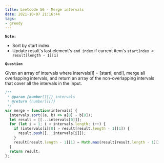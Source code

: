 ```yaml
---
title: Leetcode 56 - Merge intervals
date: 2021-10-07 21:16:44
tags:
- greedy
---
```

**`Note:`**
- Sort by start index.
- Update result's last element's `end index` if current item's `startIndex < result[length - 1][1]`

**`Question`**

Given an array of intervals where intervals[i] = [starti, endi], merge all overlapping intervals, and return an array of the non-overlapping intervals that cover all the intervals in the input.

```javascript
/**
 * @param {number[][]} intervals
 * @return {number[][]}
 */
var merge = function(intervals) {
  intervals.sort((a, b) => a[0] - b[0]);
  let result = [[...intervals[0]]];
  for (let i = 1; i < intervals.length; i++) {
    if (intervals[i][0] > result[result.length - 1][1]) {
      result.push([...intervals[i]]);
    }
    result[result.length - 1][1] = Math.max(result[result.length - 1][1], intervals[i][1]);
  }
  return result;
};
```
